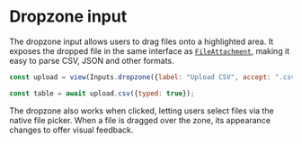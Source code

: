# Dropzone input

The dropzone input allows users to drag files onto a highlighted area. It exposes
the dropped file in the same interface as [`FileAttachment`](../files), making it
easy to parse CSV, JSON and other formats.

```js echo
const upload = view(Inputs.dropzone({label: "Upload CSV", accept: ".csv"}));
```

```js echo
const table = await upload.csv({typed: true});
```

The dropzone also works when clicked, letting users select files via the native
file picker. When a file is dragged over the zone, its appearance changes to
offer visual feedback.
